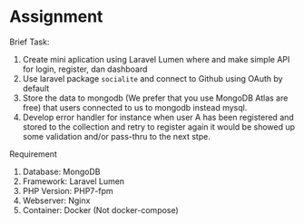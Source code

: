 # Assignment

Brief Task:
1. Create mini aplication using Laravel Lumen where and make simple API for login, register, dan dashboard
2. Use laravel package `socialite` and connect to Github using OAuth by default
3. Store the data to mongodb (We prefer that you use MongoDB Atlas are free) that users connected to us to mongodb instead mysql.
4. Develop error handler for instance when user A has been registered and stored to the collection and retry to register again it would be showed up some validation and/or pass-thru to the next stpe.


Requirement
1. Database: MongoDB
2. Framework: Laravel Lumen
3. PHP Version: PHP7-fpm
4. Webserver: Nginx
5. Container: Docker (Not docker-compose)
